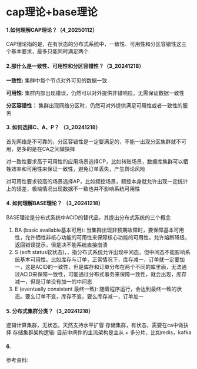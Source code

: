 # cap理论+base理论
#### 1.如何理解CAP理论？（4_20250112）
CAP理论指的是，在有状态的分布式系统中，一致性、可用性和分区容错性这三个基本要求，最多只能同时满足两个

#### 2.那什么是一致性、可用性和分区容错性？（3_20241218）
**一致性:** 集群中每个节点对外可见的数据一致

**可用性:** 集群内部出现错误，仍然可以对外提供非错响应，无需保证数据一致性

**分区容错性：** 集群出现网络分区时，仍然可对外提供满足可用性或者一致性的服务 

#### 3. 如何选择C、A、P？ （3_20241218）
首先网络是不可靠的，分区容错性是一定要满足的，不能一出现分区集群就不可用，更多的是在CA之间做抉择

对一致性要求高于可用性的应用场景选择CP，比如转账场景，数据库集群可以牺牲效率和可用性来保证一致性，避免订单丢失，产生舆论风险

对可用性要求较高的场景选择AP，比如频控场景，频控本身就允许出现一定统计上的误差，极端情况出现数据不一致也并不影响系统可用性

#### 4. 如何理解BASE理论？ （3_20241218）
BASE理论是分布式系统中ACID的替代品，其提出分布式系统的三个概念

1. BA (basic available基本可用): 当集群出现非预期故障时，要保障基本可用性，允许牺牲非核心功能的可用性来保障核心功能的可用性，允许熔断降级，返回错误提示，但是决不能系统直接崩溃
2. S (soft status软状态)，，指分布式系统允许出现中间态，但中间态不能影响系统基本可用性。比如库存与订单，正常情况下，库存减一，订单就一定要加一，这是ACID的一致性，但是库存和订单分布在两个不同的库里面，无法通过ACID来保障一致性，可能通过分布式事务来保障一致性，就会出现，库存减一，但是订单没有加一的中间态
3. E (eventually consistent 最终一致): 随着程序运行，会达到最终一致的状态。要么订单不变，库存不变，要么库存减一，订单加一


#### 5. 分布式集群分类？（3_20241218）
逻辑计算集群，无状态，天然支持水平扩容
存储集群，有状态，需要在ca中做抉择
存储集群架构逻辑: 目前中间件的主流架构是主从 + 多分片，比如redis，kafka

#### 6. 


参考资料:
